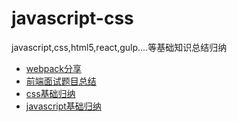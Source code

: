 # javascript-css
javascript,css,html5,react,gulp....等基础知识总结归纳

- [webpack分享](https://github.com/xingyesh/javascript-css/issues/4)
- [前端面试题目总结](https://github.com/xingyesh/javascript-css/issues/3)
- [css基础归纳](https://github.com/xingyesh/javascript-css/issues/2)
- [javascript基础归纳](https://github.com/xingyesh/javascript-css/issues/1)
